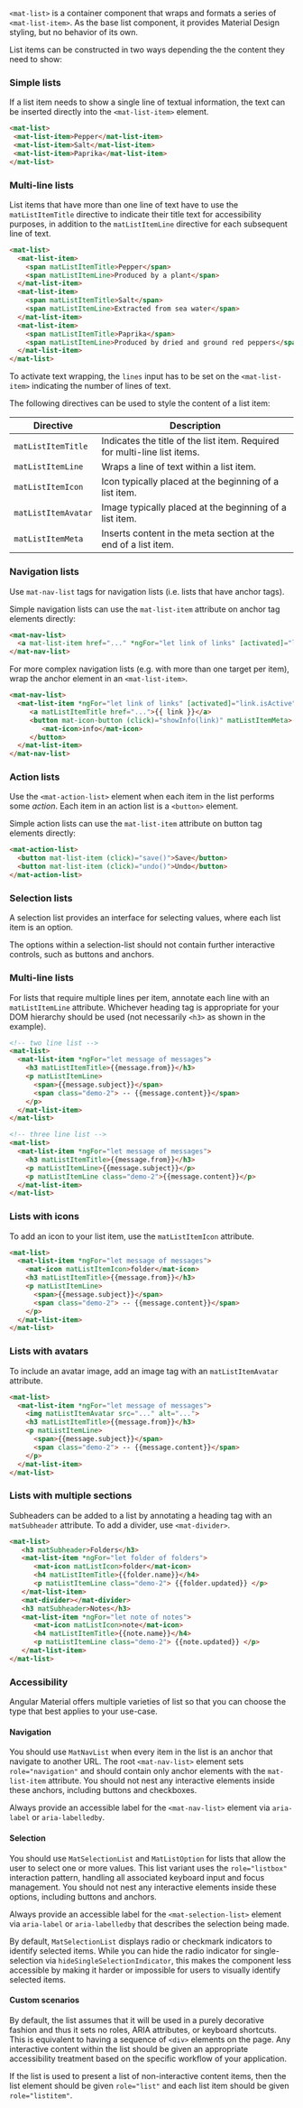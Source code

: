 `<mat-list>` is a container component that wraps and formats a series of `<mat-list-item>`. As the
base list component, it provides Material Design styling, but no behavior of its own.

<!-- example(list-overview) -->

List items can be constructed in two ways depending the the content they need to show:

### Simple lists

If a list item needs to show a single line of textual information, the text can be inserted
directly into the `<mat-list-item>` element.

```html
<mat-list>
 <mat-list-item>Pepper</mat-list-item>
 <mat-list-item>Salt</mat-list-item>
 <mat-list-item>Paprika</mat-list-item>
</mat-list>
```

### Multi-line lists

List items that have more than one line of text have to use the `matListItemTitle` directive to
indicate their title text for accessibility purposes, in addition to the `matListItemLine` directive
for each subsequent line of text.

```html
<mat-list>
  <mat-list-item>
    <span matListItemTitle>Pepper</span>
    <span matListItemLine>Produced by a plant</span>
  </mat-list-item>
  <mat-list-item>
    <span matListItemTitle>Salt</span>
    <span matListItemLine>Extracted from sea water</span>
  </mat-list-item>
  <mat-list-item>
    <span matListItemTitle>Paprika</span>
    <span matListItemLine>Produced by dried and ground red peppers</span>
  </mat-list-item>
</mat-list>
```

To activate text wrapping, the `lines` input has to be set on the `<mat-list-item>` indicating the
number of lines of text.

The following directives can be used to style the content of a list item:

| Directive           | Description                                                                |
|---------------------|----------------------------------------------------------------------------|
| `matListItemTitle`  | Indicates the title of the list item. Required for multi-line list items.  |
| `matListItemLine`   | Wraps a line of text within a list item.                                   |
| `matListItemIcon`   | Icon typically placed at the beginning of a list item.                     |
| `matListItemAvatar` | Image typically placed at the beginning of a list item.                    |
| `matListItemMeta`   | Inserts content in the meta section at the end of a list item.             |

### Navigation lists

Use `mat-nav-list` tags for navigation lists (i.e. lists that have anchor tags).

Simple navigation lists can use the `mat-list-item` attribute on anchor tag elements directly:

```html
<mat-nav-list>
  <a mat-list-item href="..." *ngFor="let link of links" [activated]="link.isActive">{{ link }}</a>
</mat-nav-list>
```

For more complex navigation lists (e.g. with more than one target per item), wrap the anchor
element in an `<mat-list-item>`.

```html
<mat-nav-list>
  <mat-list-item *ngFor="let link of links" [activated]="link.isActive">
     <a matListItemTitle href="...">{{ link }}</a>
     <button mat-icon-button (click)="showInfo(link)" matListItemMeta>
        <mat-icon>info</mat-icon>
     </button>
  </mat-list-item>
</mat-nav-list>
```

### Action lists

Use the `<mat-action-list>` element when each item in the list performs some _action_. Each item
in an action list is a `<button>` element.

Simple action lists can use the `mat-list-item` attribute on button tag elements directly:

```html
<mat-action-list>
  <button mat-list-item (click)="save()">Save</button>
  <button mat-list-item (click)="undo()">Undo</button>
</mat-action-list>
```

### Selection lists
A selection list provides an interface for selecting values, where each list item is an option.

<!-- example(list-selection) -->

The options within a selection-list should not contain further interactive controls, such
as buttons and anchors.


### Multi-line lists
For lists that require multiple lines per item, annotate each line with an `matListItemLine`
attribute. Whichever heading tag is appropriate for your DOM hierarchy should be used
(not necessarily `<h3>` as shown in the example).

```html
<!-- two line list -->
<mat-list>
  <mat-list-item *ngFor="let message of messages">
    <h3 matListItemTitle>{{message.from}}</h3>
    <p matListItemLine>
      <span>{{message.subject}}</span>
      <span class="demo-2"> -- {{message.content}}</span>
    </p>
  </mat-list-item>
</mat-list>

<!-- three line list -->
<mat-list>
  <mat-list-item *ngFor="let message of messages">
    <h3 matListItemTitle>{{message.from}}</h3>
    <p matListItemLine>{{message.subject}}</p>
    <p matListItemLine class="demo-2">{{message.content}}</p>
  </mat-list-item>
</mat-list>
```

### Lists with icons

To add an icon to your list item, use the `matListItemIcon` attribute.


```html
<mat-list>
  <mat-list-item *ngFor="let message of messages">
    <mat-icon matListItemIcon>folder</mat-icon>
    <h3 matListItemTitle>{{message.from}}</h3>
    <p matListItemLine>
      <span>{{message.subject}}</span>
      <span class="demo-2"> -- {{message.content}}</span>
    </p>
  </mat-list-item>
</mat-list>
```

### Lists with avatars

To include an avatar image, add an image tag with an `matListItemAvatar` attribute.

```html
<mat-list>
  <mat-list-item *ngFor="let message of messages">
    <img matListItemAvatar src="..." alt="...">
    <h3 matListItemTitle>{{message.from}}</h3>
    <p matListItemLine>
      <span>{{message.subject}}</span>
      <span class="demo-2"> -- {{message.content}}</span>
    </p>
  </mat-list-item>
</mat-list>
```

### Lists with multiple sections

Subheaders can be added to a list by annotating a heading tag with an `matSubheader` attribute.
To add a divider, use `<mat-divider>`.

```html
<mat-list>
   <h3 matSubheader>Folders</h3>
   <mat-list-item *ngFor="let folder of folders">
      <mat-icon matListIcon>folder</mat-icon>
      <h4 matListItemTitle>{{folder.name}}</h4>
      <p matListItemLine class="demo-2"> {{folder.updated}} </p>
   </mat-list-item>
   <mat-divider></mat-divider>
   <h3 matSubheader>Notes</h3>
   <mat-list-item *ngFor="let note of notes">
      <mat-icon matListIcon>note</mat-icon>
      <h4 matListItemTitle>{{note.name}}</h4>
      <p matListItemLine class="demo-2"> {{note.updated}} </p>
   </mat-list-item>
</mat-list>
```

### Accessibility

Angular Material offers multiple varieties of list so that you can choose the type that best applies
to your use-case.

#### Navigation

You should use `MatNavList` when every item in the list is an anchor that navigate to another URL.
The root `<mat-nav-list>` element sets `role="navigation"` and should contain only anchor elements
with the `mat-list-item` attribute. You should not nest any interactive elements inside these
anchors, including buttons and checkboxes.

Always provide an accessible label for the `<mat-nav-list>` element via `aria-label` or
`aria-labelledby`.

#### Selection

You should use `MatSelectionList` and `MatListOption` for lists that allow the user to select one
or more values. This list variant uses the `role="listbox"` interaction pattern, handling all
associated keyboard input and focus management. You should not nest any interactive elements inside
these options, including buttons and anchors.

Always provide an accessible label for the `<mat-selection-list>` element via `aria-label` or
`aria-labelledby` that describes the selection being made.

By default, `MatSelectionList` displays radio or checkmark indicators to identify selected items.
While you can hide the radio indicator for single-selection via `hideSingleSelectionIndicator`, this
makes the component less accessible by making it harder or impossible for users to visually identify
selected items.

#### Custom scenarios

By default, the list assumes that it will be used in a purely decorative fashion and thus it sets no
roles, ARIA attributes, or keyboard shortcuts. This is equivalent to having a sequence of `<div>`
elements on the page. Any interactive content within the list should be given an appropriate
accessibility treatment based on the specific workflow of your application.

If the list is used to present a list of non-interactive content items, then the list element should
be given `role="list"` and each list item should be given `role="listitem"`.
